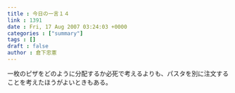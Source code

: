 ```yaml
---
title : 今日の一言１４
link : 1391
date : Fri, 17 Aug 2007 03:24:03 +0000
categories : ["summary"]
tags : []
draft : false
author : 倉下忠憲
---
```


一枚のピザをどのように分配するか必死で考えるよりも、パスタを別に注文することを考えたほうがよいときもある。<br><br>
